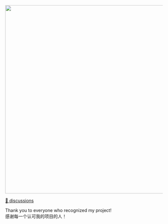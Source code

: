 <img width="600" src="https://github.com/user-attachments/assets/b2261959-3049-436f-87a0-427717b7ef49" />

[💬 discussions](https://github.com/bddjr/bddjr/discussions)

Thank you to everyone who recognized my project!  
感谢每一个认可我的项目的人！  
